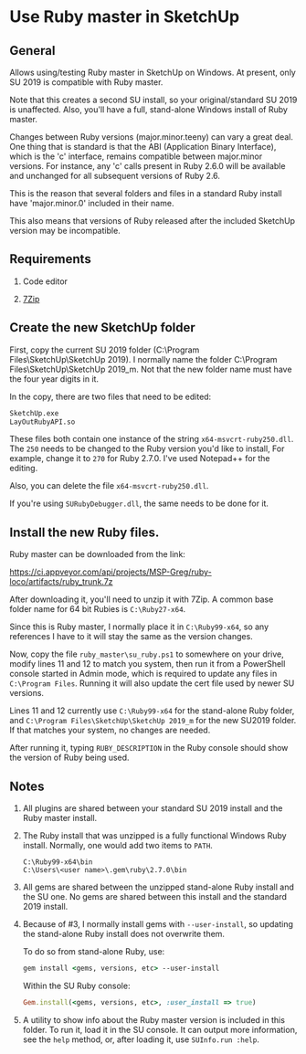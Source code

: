 # Use Ruby master in SketchUp

## General

Allows using/testing Ruby master in SketchUp on Windows.  At present, only SU 2019 is compatible with Ruby master.

Note that this creates a second SU install, so your original/standard SU 2019 is unaffected.  Also, you'll have a full, stand-alone Windows install of Ruby master.

Changes between Ruby versions (major.minor.teeny) can vary a great deal.  One thing that is standard is that the ABI (Application Binary Interface), which is the 'c' interface, remains compatible between major.minor versions.  For instance, any 'c' calls present in Ruby 2.6.0 will be available and unchanged for all subsequent versions of Ruby 2.6.

This is the reason that several folders and files in a standard Ruby install have 'major.minor.0' included in their name.

This also means that versions of Ruby released after the included SketchUp version may be incompatible.

## Requirements

1. Code editor

2. [7Zip](https://www.7-zip.org/download.html)

## Create the new SketchUp folder

First, copy the current SU 2019 folder (C:\Program Files\SketchUp\SketchUp 2019).  I normally name the folder C:\Program Files\SketchUp\SketchUp 2019_m.  Not that the new folder name must have the four year digits in it.

In the copy, there are two files that need to be edited:
```cmd
SketchUp.exe
LayOutRubyAPI.so
```

These files both contain one instance of the string `x64-msvcrt-ruby250.dll`.  The `250` needs to be changed to the Ruby version you'd like to install,  For example, change it to `270` for Ruby 2.7.0.  I've used Notepad++ for the editing.

Also, you can delete the file `x64-msvcrt-ruby250.dll`.

If you're using `SURubyDebugger.dll`, the same needs to be done for it.

## Install the new Ruby files.

Ruby master can be downloaded from the link:

https://ci.appveyor.com/api/projects/MSP-Greg/ruby-loco/artifacts/ruby_trunk.7z

After downloading it, you'll need to unzip it with 7Zip.  A common base folder name for 64 bit Rubies is `C:\Ruby27-x64`.

Since this is Ruby master, I normally place it in `C:\Ruby99-x64`, so any references I have to it will stay the same as the version changes.

Now, copy the file `ruby_master\su_ruby.ps1` to somewhere on your drive, modify lines 11 and 12  to match you system, then run it from a PowerShell console started in Admin mode, which is required to update any files in `C:\Program Files`.  Running it will also update the cert file used by newer SU versions.

Lines 11 and 12 currently use `C:\Ruby99-x64` for the stand-alone Ruby folder, and `C:\Program Files\SketchUp\SketchUp 2019_m` for the new SU2019 folder.  If that matches your system, no changes are needed.

After running it, typing `RUBY_DESCRIPTION` in the Ruby console should show the version of Ruby being used.

## Notes

1. All plugins are shared between your standard SU 2019 install and the Ruby master install.

2. The Ruby install that was unzipped is a fully functional Windows Ruby install.  Normally, one would add two items to `PATH`.
  
    ```
    C:\Ruby99-x64\bin
    C:\Users\<user name>\.gem\ruby\2.7.0\bin
    ```

3. All gems are shared between the unzipped stand-alone Ruby install and the SU one.  No gems are shared between this install and the standard 2019 install.

4. Because of #3, I normally install gems with `--user-install`, so updating the stand-alone Ruby install does not overwrite them.

    To do so from stand-alone Ruby, use:
    ```cmd
    gem install <gems, versions, etc> --user-install
    ```
  
    Within the SU Ruby console:
    ```ruby
    Gem.install(<gems, versions, etc>, :user_install => true)
    ```

5. A utility to show info about the Ruby master version is included in this folder.  To run it, load it in the SU console.  It can output more information, see the `help` method, or, after loading it, use `SUInfo.run :help`.
